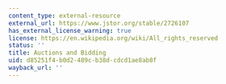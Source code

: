 ```yaml
---
content_type: external-resource
external_url: https://www.jstor.org/stable/2726107
has_external_license_warning: true
license: https://en.wikipedia.org/wiki/All_rights_reserved
status: ''
title: Auctions and Bidding
uid: d85251f4-b0d2-489c-b38d-cdcd1ae8ab8f
wayback_url: ''
---
```

